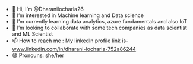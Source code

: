 - 👋 Hi, I’m @Dharanilocharla26
- 👀 I’m interested in Machine learning and Data science
- 🌱 I’m currently learning data analytics, azure fundamentals and also IoT 
- 💞️ I’m looking to collaborate with  some tech companies as data scientist and ML Scientist
- 📫 How to reach me : My linkedIn  profile link is- www.linkedin.com/in/dharani-locharla-752a86244
- 😄 Pronouns: she/her


<!---
Dharanilocharla26/Dharanilocharla26 is a ✨ special ✨ repository because its `README.md` (this file) appears on your GitHub profile.
You can click the Preview link to take a look at your changes.
--->
